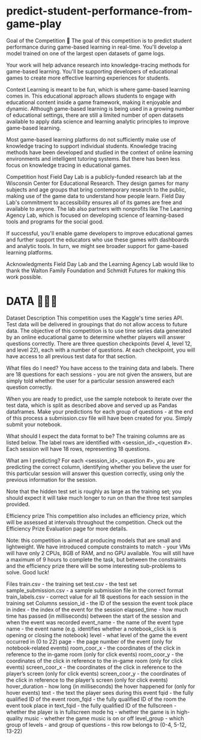 # predict-student-performance-from-game-play


Goal of the Competition 🏁
The goal of this competition is to predict student performance during game-based learning in real-time. You'll develop a model trained on one of the largest open datasets of game logs.

Your work will help advance research into knowledge-tracing methods for game-based learning. You'll be supporting developers of educational games to create more effective learning experiences for students.

Context
Learning is meant to be fun, which is where game-based learning comes in. This educational approach allows students to engage with educational content inside a game framework, making it enjoyable and dynamic. Although game-based learning is being used in a growing number of educational settings, there are still a limited number of open datasets available to apply data science and learning analytic principles to improve game-based learning.

Most game-based learning platforms do not sufficiently make use of knowledge tracing to support individual students. Knowledge tracing methods have been developed and studied in the context of online learning environments and intelligent tutoring systems. But there has been less focus on knowledge tracing in educational games.

Competition host Field Day Lab is a publicly-funded research lab at the Wisconsin Center for Educational Research. They design games for many subjects and age groups that bring contemporary research to the public, making use of the game data to understand how people learn. Field Day Lab's commitment to accessibility ensures all of its games are free and available to anyone. The lab also partners with ​​​nonprofits like The Learning Agency Lab, which is focused on developing science of learning-based tools and programs for the social good.

If successful, you'll enable game developers to improve educational games and further support the educators who use these games with dashboards and analytic tools. In turn, we might see broader support for game-based learning platforms.

Acknowledgments
Field Day Lab and the Learning Agency Lab would like to thank the Walton Family Foundation and Schmidt Futures for making this work possible.

# DATA 👨🏼‍💻

Dataset Description
This competition uses the Kaggle's time series API. Test data will be delivered in groupings that do not allow access to future data. The objective of this competition is to use time series data generated by an online educational game to determine whether players will answer questions correctly. There are three question checkpoints (level 4, level 12, and level 22), each with a number of questions. At each checkpoint, you will have access to all previous test data for that section.

What files do I need?
You have access to the training data and labels. There are 18 questions for each sessions - you are not given the answers, but are simply told whether the user for a particular session answered each question correctly.

When you are ready to predict, use the sample notebook to iterate over the test data, which is split as described above and served up as Pandas dataframes. Make your predictions for each group of questions - at the end of this process a submission.csv file will have been created for you. Simply submit your notebook.

What should I expect the data format to be?
The training columns are as listed below. The label rows are identified with <session_id>_<question #>. Each session will have 18 rows, representing 18 questions.

What am I predicting?
For each <session_id>_<question #>, you are predicting the correct column, identifying whether you believe the user for this particular session will answer this question correctly, using only the previous information for the session.

Note that the hidden test set is roughly as large as the training set; you should expect it will take much longer to run on than the three test samples provided.

Efficiency prize
This competition also includes an efficiency prize, which will be assessed at intervals throughout the competition. Check out the Efficiency Prize Evaluation page for more details.

Note: this competition is aimed at producing models that are small and lightweight. We have introduced compute constraints to match - your VMs will have only 2 CPUs, 8GB of RAM, and no GPU available. You will still have a maximum of 9 hours to complete the task, but between the constraints and the efficiency prize there will be some interesting sub-problems to solve. Good luck!

Files
train.csv - the training set
test.csv - the test set
sample_submission.csv - a sample submission file in the correct format
train_labels.csv - correct value for all 18 questions for each session in the training set
Columns
session_id - the ID of the session the event took place in
index - the index of the event for the session
elapsed_time - how much time has passed (in milliseconds) between the start of the session and when the event was recorded
event_name - the name of the event type
name - the event name (e.g. identifies whether a notebook_click is is opening or closing the notebook)
level - what level of the game the event occurred in (0 to 22)
page - the page number of the event (only for notebook-related events)
room_coor_x - the coordinates of the click in reference to the in-game room (only for click events)
room_coor_y - the coordinates of the click in reference to the in-game room (only for click events)
screen_coor_x - the coordinates of the click in reference to the player’s screen (only for click events)
screen_coor_y - the coordinates of the click in reference to the player’s screen (only for click events)
hover_duration - how long (in milliseconds) the hover happened for (only for hover events)
text - the text the player sees during this event
fqid - the fully qualified ID of the event
room_fqid - the fully qualified ID of the room the event took place in
text_fqid - the fully qualified ID of the
fullscreen - whether the player is in fullscreen mode
hq - whether the game is in high-quality
music - whether the game music is on or off
level_group - which group of levels - and group of questions - this row belongs to (0-4, 5-12, 13-22)

